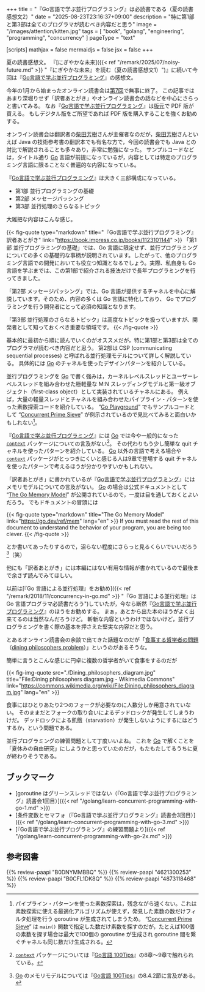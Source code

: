 +++
title = "『Go言語で学ぶ並行プログラミング』は必読書である（夏の読書感想文2）"
date =  "2025-08-23T23:16:37+09:00"
description = "特に第1部と第3部は全てのプログラマが読むべき内容だと思う"
image = "/images/attention/kitten.jpg"
tags = [ "book", "golang", "engineering", "programming", "concurrency" ]
pageType = "text"

[scripts]
  mathjax = false
  mermaidjs = false
  jsx = false
+++

夏の読書感想文。
『[にぎやかな未来]({{< ref "/remark/2025/07/noisy-future.md" >}} "『にぎやかな未来』を読む（夏の読書感想文1）")』に続いて今回は『[Go言語で学ぶ並行プログラミング]』の感想文。

今年の1月から始まったオンライン読書会は[第7回](https://technical-book-reading-2.connpass.com/event/363980/ "第7回『Go言語で学ぶ並行プログラミング』オンライン読書会 - connpass")で無事に終了。
この記事ではあまり深堀りせず「訳者あとがき」やオンライン読書会の話などを中心にさらっと書いてみる。
なお『[Go言語で学ぶ並行プログラミング]』は[版元][Go言語で学ぶ並行プログラミング]で PDF 版が買える。
もしデジタル版をご所望であれば PDF 版を購入することを強くお勧めする。

オンライン読書会は翻訳者の[柴田芳樹]さんが主催者なのだが，[柴田芳樹]さんといえば Java の技術参考書の翻訳本でも有名な方で，今回の読書会でも Java との対比で解説されることも多々あり，非常に勉強になった。
サンプルコードなどは，タイトル通り [Go] 言語が前提になっているが，内容としては特定のプログラミング言語に限ることなく普遍的な内容になっている。

『[Go言語で学ぶ並行プログラミング]』は大きく三部構成になっている。

- 第1部 並行プログラミングの基礎
- 第2部 メッセージパッシング
- 第3部 並行処理のさらなるトピック

大雑把な内容はこんな感じ。

{{< fig-quote type="markdown" title="『Go言語で学ぶ並行プログラミング』訳者あとがき" link="https://book.impress.co.jp/books/1123101144" >}}
「第1部 並行プログラミングの基礎」では、Go 言語に限定せず、並行プログラミングについての多くの基礎的な事柄が説明されています。したがって、他のプログラミング言語での開発においても役立つ知識となるでしょう。実際、私自身も Go 言語を学ぶまでは、この第1部で紹介される技法だけで長年プログラミングを行ってきました。

「第2部 メッセージパッシング」では、Go 言語が提供するチャネルを中心に解説しています。そのため、内容の多くは Go 言語に特化しており、 Go でプログラミングを行う開発者にとって必須の知識となります。

「第3部 並行処理のさらなるトピック」は高度なトピックを扱っていますが、開発者として知っておくべき重要な領域です。
{{< /fig-quote >}}

基本的に最初から順に読んでいくのがオススメだが，特に第1部と第3部は全てのプログラマが読むべき内容だと思う。
第2部は CSP (communicating sequential processes) と呼ばれる並行処理モデルについて詳しく解説している。
具体的には [Go] のチャネルを使ったデザインパターンを紹介している。

並行プログラミングを [Go] で書く強みは，カーネルレベルスレッドとユーザーレベルスレッドを組み合わせた極軽量な M:N スレッディングモデルと第一級オブジェクト（first-class object）として実装されているチャネルにある。
例えば，大量の軽量スレッドとチャネルを組み合わせたパイプライン・パターンを使った素数探索コードを紹介している。
“[Go Playground](https://go.dev/play/ "Go Playground - The Go Programming Language")” でもサンプルコードとして “[Concurrent Prime Sieve](https://go.dev/play/p/iN6HCp_e91p)” が例示されているので見比べてみると面白いかもしれない[^cps1]。

[^cps1]: パイプライン・パターンを使った素数探索は，残念ながら速くない。これは素数探索に使える最適化アルゴリズムが使えず，発見した素数の数だけフィルタ処理を行う goroutine が生成されてしまうため。 “[Concurrent Prime Sieve](https://go.dev/play/p/iN6HCp_e91p)” は `main()` 関数で指定した数だけ素数を探すのだが，たとえば100個の素数を探す場合は最大で100個の goroutine が生成され goroutine 間を繋ぐチャネルも同じ数だけ生成される。

『[Go言語で学ぶ並行プログラミング]』には [Go] では今や一般的になった [`context`] パッケージについての言及がない[^ctx1]。
その代わりもう少し簡単な quit チャネルを使ったパターンを紹介している。
[Go] 以外の言語で考える場合や [`context`] パッケージがとっつきにくいと感じる人は9章で登場する quit チャネルを使ったパターンで考えるほうが分かりやすいかもしれない。

[^ctx1]: [`context`] パッケージについては『[Go言語 100Tips]』の8章〜9章で触れられている。

「訳者あとがき」に書かれているが『[Go言語で学ぶ並行プログラミング]』にはメモリモデルについての言及がない。
[Go] の場合は公式ドキュメントとして “[The Go Memory Model](https://go.dev/ref/mem "The Go Memory Model - The Go Programming Language")” が公開されているので，一度は目を通しておくとよいだろう。
でもドキュメントの冒頭には

{{< fig-quote type="markdown" title="The Go Memory Model" link="https://go.dev/ref/mem" lang="en" >}}
If you must read the rest of this document to understand the behavior of your program, you are being too clever.
{{< /fig-quote >}}

とか書いてあったりするので，沼らない程度にさらっと見るくらいでいいだろう[^mm1]（笑）

[^mm1]: [Go] のメモリモデルについては『[Go言語 100Tips]』の8.4.2節に言及がある。

他にも「訳者あとがき」には本編にはない有用な情報が書かれているので最後まで余さず読んでみてほしい。

以前は[『Go 言語による並行処理』をお勧め]({{< ref "/remark/2018/11/concurrency-in-go.md" >}} "『Go 言語による並行処理』は Go 言語プログラマ必読書だろう")していたが，今なら断然『[Go言語で学ぶ並行プログラミング]』のほうをお勧めする。
まぁ，あとから出た本のほうがよく出来てるのは当然なんだろうけど。
斬新な内容というわけではないけど，並行プログラミングを書く際の基本を押さえた堅実な内容だと思う。

とあるオンライン読書会の余談で出てきた話題なのだが「[食事する哲学者の問題](https://ja.wikipedia.org/wiki/%E9%A3%9F%E4%BA%8B%E3%81%99%E3%82%8B%E5%93%B2%E5%AD%A6%E8%80%85%E3%81%AE%E5%95%8F%E9%A1%8C "食事する哲学者の問題 - Wikipedia")（[dining philosophers problem](https://en.wikipedia.org/wiki/Dining_philosophers_problem "Dining philosophers problem - Wikipedia")）」というのがあるそうな。

簡単に言うとこんな感じに円卓に複数の哲学者がいて食事をするのだが

{{< fig-img-quote src="./Dining_philosophers_diagram.jpg" title="File:Dining philosophers diagram.jpg - Wikimedia Commons" link="https://commons.wikimedia.org/wiki/File:Dining_philosophers_diagram.jpg" lang="en" >}}

食事にはひとりあたり2つのフォークが必要なのに人数分しか用意されていない。
そのままだとフォークの取り合いによるデッドロックが発生してしまうわけだ。
デッドロックによる飢餓（starvation）が発生しないようにするにはどうするか，という問題である。

並行プログラミングの練習問題として丁度いいよね。
これを [Go] で解くことを「夏休みの自由研究」にしようかと思っていたのだが，もたもたしてるうちに夏が終わりそうである。

## ブックマーク

- [goroutine はグリーンスレッドではない（『Go言語で学ぶ並行プログラミング』読書会1回目）]({{< ref "/golang/learn-concurrent-programming-with-go-1.md" >}})
- [条件変数とセマフォ（『Go言語で学ぶ並行プログラミング』読書会3回目）]({{< ref "/golang/learn-concurrent-programming-with-go-3.md" >}})
- [『Go言語で学ぶ並行プログラミング』の練習問題より]({{< ref "/golang/learn-concurrent-programming-with-go-2x.md" >}})

[Go]: https://go.dev/
[Go言語で学ぶ並行プログラミング]: https://book.impress.co.jp/books/1123101144 "Go言語で学ぶ並行プログラミング　他言語にも適用できる原則とベストプラクティス - インプレスブックス"
[Go言語 100Tips]: https://book.impress.co.jp/books/1122101133 "Go言語 100Tips ありがちなミスを把握し、実装を最適化する - インプレスブックス"
[柴田芳樹]: https://note.com/yoshiki_shibata "柴田 芳樹｜note"
[`context`]: https://pkg.go.dev/context "context package - context - Go Packages"

## 参考図書

{{% review-paapi "B0DNYMMBBQ" %}} <!-- Go言語で学ぶ並行プログラミング -->
{{% review-paapi "4621300253" %}} <!-- プログラミング言語Go -->
{{% review-paapi "B0CFL1DK8Q" %}} <!-- Go言語 100Tips -->
{{% review-paapi "4873118468" %}} <!-- Go言語による並行処理 -->
